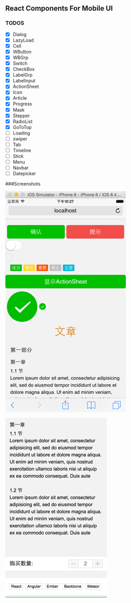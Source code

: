 ## React Components For Mobile UI

### TODOS
- [x] Dialog
- [x] LazyLoad
- [x] Cell
- [x] WButton
- [x] WBGrp
- [x] Switch
- [x] CheckBox
- [x] LabelGrp
- [x] LabelInput
- [x] ActionSheet
- [x] Icon
- [x] Article
- [x] Progress
- [x] Mask
- [x] Stepper
- [x] RadioList
- [x] GoToTop
- [ ] Loading
- [ ] swiper
- [ ] Tab
- [ ] Timeline
- [ ] Stick
- [ ] Menu
- [ ] Navbar
- [ ] Datepicker

###Screenshots

![Mobile UI Components](assets/screenshot.png)

![Mobile UI Components](assets/screenshot2.png)

